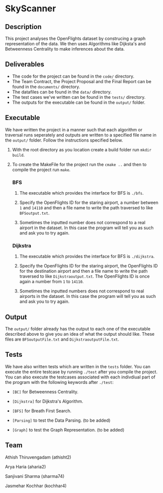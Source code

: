 # SkyScanner

## Description
This project analyses the OpenFlights dataset by construcing a graph representation of the data. We then uses Algorithms like Dijksta's and Betweenness Centrality to make inferences about the data.

## Deliverables
* The code for the project can be found in the `code/` directory.
* The Team Contract, the Project Proposal and the Final Report can be found in the `documents/` directory.
* The datafiles can be found in the `data/` directory.
* The test cases we've written can be found in the `tests/` directory.
* The outputs for the executable can be found in the `output/` folder.

## Executable
We have written the project in a manner such that each algorithm or traversal runs seperately and outputs are written to a specified file name in the `output/` folder. Follow the instructions specified below.

1. With the root directory as you location create a build folder run `mkdir build`.

2. To create the MakeFile for the project run the `cmake ..` and then to compile the project run `make`.

    ### BFS

    1. The executable which provides the interface for BFS is `./bfs`.

    2. Specify the OpenFlights ID for the staring airport, a number between `1` and `14110` and then a file name to write the path traversed to like `BFSoutput.txt`.

    3. Sometimes the inputted number does not correspond to a real airport in the dataset. In this case the program will tell you as such and ask you to try again.

    ### Dijkstra

    1. The executable which provides the interface for BFS is `./dijkstra`.

    2. Specify the OpenFlights ID for the staring airport, the OpenFlights ID for the destination airport and then a file name to write the path traversed to like `Dijkstraoutput.txt`. The OpenFlights ID is once again a number from `1` to `14110`.

    3. Sometimes the inputted numbers does not correspond to real airports in the dataset. In this case the program will tell you as such and ask you to try again.

## Output
The `output/` folder already has the output to each one of the executable described above to give you an idea of what the output should like. These files are `BFSoutputFile.txt` and `DijkstraoutputFile.txt`.

## Tests
We have also written tests which are written in the `tests` folder. You can execute the entire testcase by running `./test` after you compile the project. You can also execute the testcases associated with each indivdiual part of the program with the following keywords after `./test`:

* `[BC]` for Betweenness Centrality.

* `[Dijkstra]` for Dijkstra's Algorithm.

* `[BFS]` for Breath First Search.

* `[Parsing]` to test the Data Parsing. (to be added)

* `[Graph]` to test the Graph Representation. (to be added)

## Team
Athish Thiruvengadam (athisht2)

Arya Haria (aharia2)

Sanjivani Sharma (sharma74)

Jasmehar Kochhar (kochhar4)